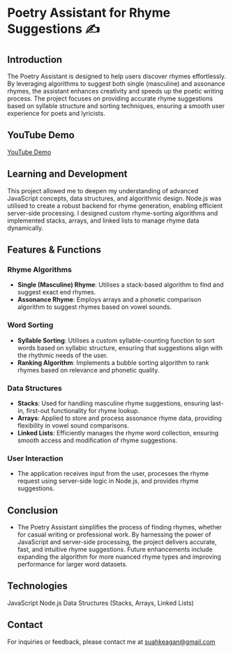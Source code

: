 # Poetry Assistant for Rhyme Suggestions ✍️

## Introduction
The Poetry Assistant is designed to help users discover rhymes effortlessly. By leveraging algorithms to suggest both single (masculine) and assonance rhymes, the assistant enhances creativity and speeds up the poetic writing process. The project focuses on providing accurate rhyme suggestions based on syllable structure and sorting techniques, ensuring a smooth user experience for poets and lyricists.

## YouTube Demo
[YouTube Demo](https://www.youtube.com/watch?v=KbNYfMFjr6U)

## Learning and Development
This project allowed me to deepen my understanding of advanced JavaScript concepts, data structures, and algorithmic design. Node.js was utilised to create a robust backend for rhyme generation, enabling efficient server-side processing. I designed custom rhyme-sorting algorithms and implemented stacks, arrays, and linked lists to manage rhyme data dynamically.

## Features & Functions
### Rhyme Algorithms
- **Single (Masculine) Rhyme**: Utilises a stack-based algorithm to find and suggest exact end rhymes.
- **Assonance Rhyme**: Employs arrays and a phonetic comparison algorithm to suggest rhymes based on vowel sounds.

### Word Sorting
- **Syllable Sorting**: Utilises a custom syllable-counting function to sort words based on syllabic structure, ensuring that suggestions align with the rhythmic needs of the user.
- **Ranking Algorithm**: Implements a bubble sorting algorithm to rank rhymes based on relevance and phonetic quality.

### Data Structures
- **Stacks**: Used for handling masculine rhyme suggestions, ensuring last-in, first-out functionality for rhyme lookup.
- **Arrays**: Applied to store and process assonance rhyme data, providing flexibility in vowel sound comparisons.
- **Linked Lists**: Efficiently manages the rhyme word collection, ensuring smooth access and modification of rhyme suggestions.

### User Interaction
- The application receives input from the user, processes the rhyme request using server-side logic in Node.js, and provides rhyme suggestions.

## Conclusion
- The Poetry Assistant simplifies the process of finding rhymes, whether for casual writing or professional work. By harnessing the power of JavaScript and server-side processing, the project delivers accurate, fast, and intuitive rhyme suggestions. Future enhancements include expanding the algorithm for more nuanced rhyme types and improving performance for larger word datasets.

## Technologies
JavaScript
Node.js
Data Structures (Stacks, Arrays, Linked Lists)

## Contact
For inquiries or feedback, please contact me at suahkeagan@gmail.com
